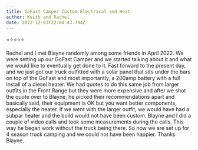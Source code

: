 ```yaml
---
title: GoFast Camper Custom Electrical and Heat
author: Keith and Rachel
date: 2022-12-03T22:04:43.794Z
---
```

⭐⭐⭐⭐⭐

Rachel and I met Blayne randomly among some friends in April 2022. We were setting up our GoFast Camper and we started talking about it and what we would like to eventually get done to it. Fast forward to the present day, and we just got our truck outfitted with a solar panel that sits under the bars on top of the GoFast and most importantly, a 200amp battery with a full install of a diesel heater. We had quotes to do this same job from larger outfits in the Front Range but they were more expensive and after we shot the quote over to Blayne, he picked their recommendations apart and basically said, their equipment is OK but you want better components, especially the heater. If we went with the larger outfit, we would have had a subpar heater and the build would not have been custom. Blayne and I did a couple of video calls and took some measurements during the calls. This way he began work without the truck being there. So now we are set up for 4 season truck camping and we could not have been happier. Thanks Blayne.